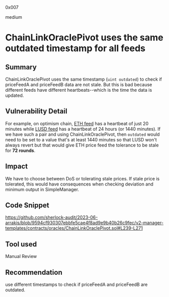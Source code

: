 0x007

medium

# ChainLinkOraclePivot uses the same outdated timestamp for all feeds

## Summary
ChainLinkOraclePivot uses the same timestamp (`uint outdated`) to check if priceFeedA and priceFeedB data are not stale. But this is bad because different feeds have different heartbeats--which is the time the data is updated.

## Vulnerability Detail
For example, on optimism chain, [ETH feed](https://data.chain.link/optimism/mainnet/crypto-usd/eth-usd) has a heartbeat of just 20 minutes while [LUSD feed](https://data.chain.link/optimism/mainnet/crypto-usd/lusd-usd) has a heartbeat of 24 hours (or 1440 minutes). If we have such a pair and using ChainLinkOraclePivot, then `outdated` would need to be set to a value that's at least 1440 minutes so that LUSD won't always revert but that would give ETH price feed the tolerance to be stale for **72 rounds**.

## Impact
We have to choose between DoS or tolerating stale prices. If stale price is tolerated, this would have consequences when checking deviation and minimum output in SimpleManager.

## Code Snippet
https://github.com/sherlock-audit/2023-06-arrakis/blob/9594cf930307ebbfe5cae4f8ad9e9b40b26c9fec/v2-manager-templates/contracts/oracles/ChainLinkOraclePivot.sol#L239-L271

## Tool used

Manual Review

## Recommendation
use different timestamps to check if priceFeedA and priceFeedB are outdated.
